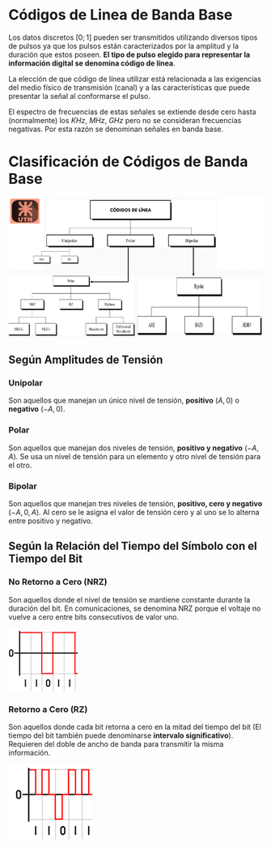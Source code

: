 # Códigos de Linea de Banda Base

Los datos discretos $[0;1]$ pueden ser transmitidos utilizando diversos tipos de pulsos ya que los pulsos están caracterizados por la amplitud y la duración que estos poseen. **El tipo de pulso elegido para representar la información digital se denomina código de línea**.

La elección de que código de línea utilizar está relacionada a las exigencias del medio físico de transmisión (canal) y a las características que puede presentar la señal al conformarse el pulso.

El espectro de frecuencias de estas señales se extiende desde cero hasta (normalmente) los $KHz$, $MHz$, $GHz$ pero no se consideran frecuencias negativas. Por esta razón se denominan señales en banda base.

# Clasificación de Códigos de Banda Base

![clasificacion_codigos_linea](assets/clasificacion_codigos_linea.png)

## Según Amplitudes de Tensión

### Unipolar

Son aquellos que manejan un único nivel de tensión, **positivo** $(A, 0)$ o **negativo** $(-
A, 0)$.

### Polar

Son aquellos que manejan dos niveles de tensión, **positivo y negativo** $(-A, A)$. Se usa
un nivel de tensión para un elemento y otro nivel de tensión para el otro.

### Bipolar

Son aquellos que manejan tres niveles de tensión, **positivo, cero y negativo** $(-A, 0, A)$. Al cero se le asigna el valor de tensión cero y al uno se lo alterna entre positivo y negativo.

## Según la Relación del Tiempo del Símbolo con el Tiempo del Bit

### No Retorno a Cero (NRZ)

Son aquellos donde el nivel de tensión se mantiene constante durante la duración del bit. En comunicaciones, se denomina NRZ porque el voltaje no vuelve a cero entre bits consecutivos de valor uno.

![NRZ](assets/nrz.png)

### Retorno a Cero (RZ)

Son aquellos donde cada bit retorna a cero en la mitad del tiempo del bit (El tiempo del bit también puede denominarse **intervalo significativo**). Requieren del doble de ancho de banda para transmitir la misma información.

![NRZ](assets/rz.png)
